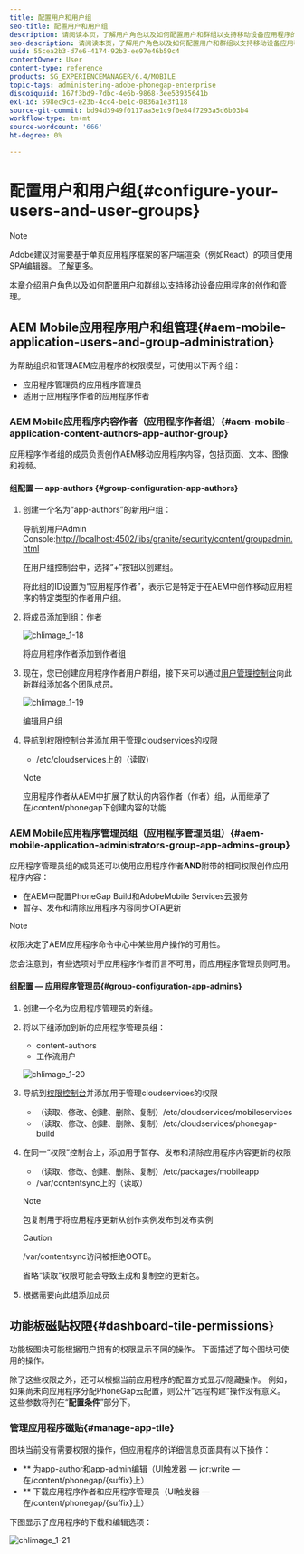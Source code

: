 ```yaml
---
title: 配置用户和用户组
seo-title: 配置用户和用户组
description: 请阅读本页，了解用户角色以及如何配置用户和群组以支持移动设备应用程序的创作和管理。
seo-description: 请阅读本页，了解用户角色以及如何配置用户和群组以支持移动设备应用程序的创作和管理。
uuid: 55cea2b3-d7e6-4174-92b3-ee97e46b59c4
contentOwner: User
content-type: reference
products: SG_EXPERIENCEMANAGER/6.4/MOBILE
topic-tags: administering-adobe-phonegap-enterprise
discoiquuid: 167f3bd9-7dbc-4e6b-9868-3ee53935641b
exl-id: 598ec9cd-e23b-4cc4-be1c-0836a1e3f118
source-git-commit: bd94d3949f0117aa3e1c9f0e84f7293a5d6b03b4
workflow-type: tm+mt
source-wordcount: '666'
ht-degree: 0%

---
```


# 配置用户和用户组{#configure-your-users-and-user-groups}

>[!NOTE]
>
>Adobe建议对需要基于单页应用程序框架的客户端渲染（例如React）的项目使用SPA编辑器。 [了解更多](/help/sites-developing/spa-overview.md)。

本章介绍用户角色以及如何配置用户和群组以支持移动设备应用程序的创作和管理。

## AEM Mobile应用程序用户和组管理{#aem-mobile-application-users-and-group-administration}

为帮助组织和管理AEM应用程序的权限模型，可使用以下两个组：

* 应用程序管理员的应用程序管理员
* 适用于应用程序作者的应用程序作者

### AEM Mobile应用程序内容作者（应用程序作者组）{#aem-mobile-application-content-authors-app-author-group}

应用程序作者组的成员负责创作AEM移动应用程序内容，包括页面、文本、图像和视频。

#### 组配置 — app-authors {#group-configuration-app-authors}

1. 创建一个名为“app-authors”的新用户组：

   导航到用户Admin Console:[http://localhost:4502/libs/granite/security/content/groupadmin.html](http://localhost:4502/libs/granite/security/content/groupadmin.html)

   在用户组控制台中，选择“+”按钮以创建组。

   将此组的ID设置为“应用程序作者”，表示它是特定于在AEM中创作移动应用程序的特定类型的作者用户组。

1. 将成员添加到组：作者

   ![chlimage_1-18](assets/chlimage_1-18.png)

   将应用程序作者添加到作者组

1. 现在，您已创建应用程序作者用户群组，接下来可以通过[用户管理控制台](http://localhost:4502/libs/granite/security/content/useradmin.md)向此新群组添加各个团队成员。

   ![chlimage_1-19](assets/chlimage_1-19.png)

   编辑用户组

1. 导航到[权限控制台](http://localhost:4502/useradmin)并添加用于管理cloudservices的权限

   * /etc/cloudservices上的（读取）
   >[!NOTE]
   >
   >应用程序作者从AEM中扩展了默认的内容作者（作者）组，从而继承了在/content/phonegap下创建内容的功能

### AEM Mobile应用程序管理员组（应用程序管理员组）{#aem-mobile-application-administrators-group-app-admins-group}

应用程序管理员组的成员还可以使用应用程序作者&#x200B;**AND**&#x200B;附带的相同权限创作应用程序内容：

* 在AEM中配置PhoneGap Build和AdobeMobile Services云服务
* 暂存、发布和清除应用程序内容同步OTA更新

>[!NOTE]
>
>权限决定了AEM应用程序命令中心中某些用户操作的可用性。
>
>您会注意到，有些选项对于应用程序作者而言不可用，而应用程序管理员则可用。

#### 组配置 — 应用程序管理员{#group-configuration-app-admins}

1. 创建一个名为应用程序管理员的新组。
1. 将以下组添加到新的应用程序管理员组：

   * content-authors
   * 工作流用户

   ![chlimage_1-20](assets/chlimage_1-20.png)

1. 导航到[权限控制台](http://localhost:4502/useradmin)并添加用于管理cloudservices的权限

   * （读取、修改、创建、删除、复制）/etc/cloudservices/mobileservices
   * （读取、修改、创建、删除、复制）/etc/cloudservices/phonegap-build

1. 在同一“权限”控制台上，添加用于暂存、发布和清除应用程序内容更新的权限

   * （读取、修改、创建、删除、复制）/etc/packages/mobileapp
   * /var/contentsync上的（读取）

   >[!NOTE]
   >
   >包复制用于将应用程序更新从创作实例发布到发布实例

   >[!CAUTION]
   >
   >/var/contentsync访问被拒绝OOTB。
   >
   >省略“读取”权限可能会导致生成和复制空的更新包。

1. 根据需要向此组添加成员

## 功能板磁贴权限{#dashboard-tile-permissions}

功能板图块可能根据用户拥有的权限显示不同的操作。 下面描述了每个图块可使用的操作。

除了这些权限之外，还可以根据当前应用程序的配置方式显示/隐藏操作。 例如，如果尚未向应用程序分配PhoneGap云配置，则公开“远程构建”操作没有意义。 这些参数将列在“**配置条件**”部分下。

### 管理应用程序磁贴{#manage-app-tile}

图块当前没有需要权限的操作，但应用程序的详细信息页面具有以下操作：

* ** 为app-author和app-admin编辑（UI触发器 — jcr:write — 在/content/phonegap/{suffix}上）
* ** 下载应用程序作者和应用程序管理员（UI触发器 — 在/content/phonegap/{suffix}上）

下图显示了应用程序的下载和编辑选项：

![chlimage_1-21](assets/chlimage_1-21.png)
